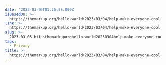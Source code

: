 ```yaml
---
date: '2023-03-06T01:26:38.000Z'
isBasedOn: >-
  https://themarkup.org/hello-world/2023/03/04/help-make-everyone-cool-it-with-the-data-collection-starting-with-kroger
link: >-
  https://themarkup.org/hello-world/2023/03/04/help-make-everyone-cool-it-with-the-data-collection-starting-with-kroger
slug: >-
  2023-03-05-httpsthemarkuporghello-world20230304help-make-everyone-cool-it-with-the-data-collection-starting-with-kroger
tags:
  - Privacy
title: >-
  https://themarkup.org/hello-world/2023/03/04/help-make-everyone-cool-it-with-the-data-collection-starting-with-kroger
---
```


